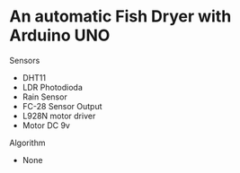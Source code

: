 # An automatic Fish Dryer with Arduino UNO
Sensors
  - DHT11
  - LDR Photodioda
  - Rain Sensor
  - FC-28 Sensor
Output
  - L928N motor driver
  - Motor DC 9v

Algorithm
  - None
